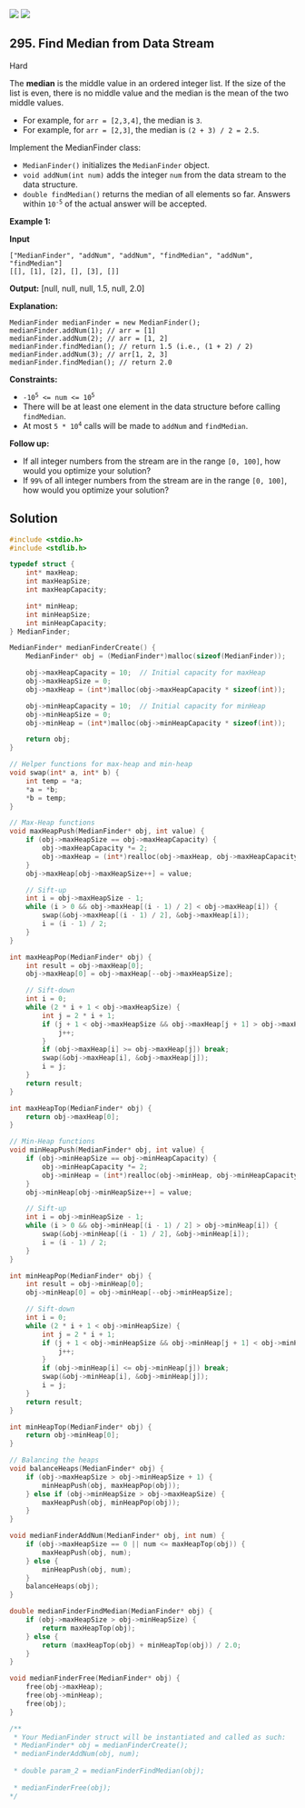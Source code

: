[![](https://img.shields.io/github/stars/LeetCode-in-C/LeetCode-in-C?label=Stars&style=flat-square)](https://github.com/LeetCode-in-C/LeetCode-in-C)
[![](https://img.shields.io/github/forks/LeetCode-in-C/LeetCode-in-C?label=Fork%20me%20on%20GitHub%20&style=flat-square)](https://github.com/LeetCode-in-C/LeetCode-in-C/fork)

## 295\. Find Median from Data Stream

Hard

The **median** is the middle value in an ordered integer list. If the size of the list is even, there is no middle value and the median is the mean of the two middle values.

*   For example, for `arr = [2,3,4]`, the median is `3`.
*   For example, for `arr = [2,3]`, the median is `(2 + 3) / 2 = 2.5`.

Implement the MedianFinder class:

*   `MedianFinder()` initializes the `MedianFinder` object.
*   `void addNum(int num)` adds the integer `num` from the data stream to the data structure.
*   `double findMedian()` returns the median of all elements so far. Answers within <code>10<sup>-5</sup></code> of the actual answer will be accepted.

**Example 1:**

**Input**

    ["MedianFinder", "addNum", "addNum", "findMedian", "addNum", "findMedian"]
    [[], [1], [2], [], [3], []]

**Output:** [null, null, null, 1.5, null, 2.0]

**Explanation:**

    MedianFinder medianFinder = new MedianFinder();
    medianFinder.addNum(1); // arr = [1]
    medianFinder.addNum(2); // arr = [1, 2]
    medianFinder.findMedian(); // return 1.5 (i.e., (1 + 2) / 2)
    medianFinder.addNum(3); // arr[1, 2, 3]
    medianFinder.findMedian(); // return 2.0 

**Constraints:**

*   <code>-10<sup>5</sup> <= num <= 10<sup>5</sup></code>
*   There will be at least one element in the data structure before calling `findMedian`.
*   At most <code>5 * 10<sup>4</sup></code> calls will be made to `addNum` and `findMedian`.

**Follow up:**

*   If all integer numbers from the stream are in the range `[0, 100]`, how would you optimize your solution?
*   If `99%` of all integer numbers from the stream are in the range `[0, 100]`, how would you optimize your solution?

## Solution

```c
#include <stdio.h>
#include <stdlib.h>

typedef struct {
    int* maxHeap;
    int maxHeapSize;
    int maxHeapCapacity;

    int* minHeap;
    int minHeapSize;
    int minHeapCapacity;
} MedianFinder;

MedianFinder* medianFinderCreate() {
    MedianFinder* obj = (MedianFinder*)malloc(sizeof(MedianFinder));

    obj->maxHeapCapacity = 10;  // Initial capacity for maxHeap
    obj->maxHeapSize = 0;
    obj->maxHeap = (int*)malloc(obj->maxHeapCapacity * sizeof(int));

    obj->minHeapCapacity = 10;  // Initial capacity for minHeap
    obj->minHeapSize = 0;
    obj->minHeap = (int*)malloc(obj->minHeapCapacity * sizeof(int));

    return obj;
}

// Helper functions for max-heap and min-heap
void swap(int* a, int* b) {
    int temp = *a;
    *a = *b;
    *b = temp;
}

// Max-Heap functions
void maxHeapPush(MedianFinder* obj, int value) {
    if (obj->maxHeapSize == obj->maxHeapCapacity) {
        obj->maxHeapCapacity *= 2;
        obj->maxHeap = (int*)realloc(obj->maxHeap, obj->maxHeapCapacity * sizeof(int));
    }
    obj->maxHeap[obj->maxHeapSize++] = value;

    // Sift-up
    int i = obj->maxHeapSize - 1;
    while (i > 0 && obj->maxHeap[(i - 1) / 2] < obj->maxHeap[i]) {
        swap(&obj->maxHeap[(i - 1) / 2], &obj->maxHeap[i]);
        i = (i - 1) / 2;
    }
}

int maxHeapPop(MedianFinder* obj) {
    int result = obj->maxHeap[0];
    obj->maxHeap[0] = obj->maxHeap[--obj->maxHeapSize];

    // Sift-down
    int i = 0;
    while (2 * i + 1 < obj->maxHeapSize) {
        int j = 2 * i + 1;
        if (j + 1 < obj->maxHeapSize && obj->maxHeap[j + 1] > obj->maxHeap[j]) {
            j++;
        }
        if (obj->maxHeap[i] >= obj->maxHeap[j]) break;
        swap(&obj->maxHeap[i], &obj->maxHeap[j]);
        i = j;
    }
    return result;
}

int maxHeapTop(MedianFinder* obj) {
    return obj->maxHeap[0];
}

// Min-Heap functions
void minHeapPush(MedianFinder* obj, int value) {
    if (obj->minHeapSize == obj->minHeapCapacity) {
        obj->minHeapCapacity *= 2;
        obj->minHeap = (int*)realloc(obj->minHeap, obj->minHeapCapacity * sizeof(int));
    }
    obj->minHeap[obj->minHeapSize++] = value;

    // Sift-up
    int i = obj->minHeapSize - 1;
    while (i > 0 && obj->minHeap[(i - 1) / 2] > obj->minHeap[i]) {
        swap(&obj->minHeap[(i - 1) / 2], &obj->minHeap[i]);
        i = (i - 1) / 2;
    }
}

int minHeapPop(MedianFinder* obj) {
    int result = obj->minHeap[0];
    obj->minHeap[0] = obj->minHeap[--obj->minHeapSize];

    // Sift-down
    int i = 0;
    while (2 * i + 1 < obj->minHeapSize) {
        int j = 2 * i + 1;
        if (j + 1 < obj->minHeapSize && obj->minHeap[j + 1] < obj->minHeap[j]) {
            j++;
        }
        if (obj->minHeap[i] <= obj->minHeap[j]) break;
        swap(&obj->minHeap[i], &obj->minHeap[j]);
        i = j;
    }
    return result;
}

int minHeapTop(MedianFinder* obj) {
    return obj->minHeap[0];
}

// Balancing the heaps
void balanceHeaps(MedianFinder* obj) {
    if (obj->maxHeapSize > obj->minHeapSize + 1) {
        minHeapPush(obj, maxHeapPop(obj));
    } else if (obj->minHeapSize > obj->maxHeapSize) {
        maxHeapPush(obj, minHeapPop(obj));
    }
}

void medianFinderAddNum(MedianFinder* obj, int num) {
    if (obj->maxHeapSize == 0 || num <= maxHeapTop(obj)) {
        maxHeapPush(obj, num);
    } else {
        minHeapPush(obj, num);
    }
    balanceHeaps(obj);
}

double medianFinderFindMedian(MedianFinder* obj) {
    if (obj->maxHeapSize > obj->minHeapSize) {
        return maxHeapTop(obj);
    } else {
        return (maxHeapTop(obj) + minHeapTop(obj)) / 2.0;
    }
}

void medianFinderFree(MedianFinder* obj) {
    free(obj->maxHeap);
    free(obj->minHeap);
    free(obj);
}

/**
 * Your MedianFinder struct will be instantiated and called as such:
 * MedianFinder* obj = medianFinderCreate();
 * medianFinderAddNum(obj, num);
 
 * double param_2 = medianFinderFindMedian(obj);
 
 * medianFinderFree(obj);
*/
```